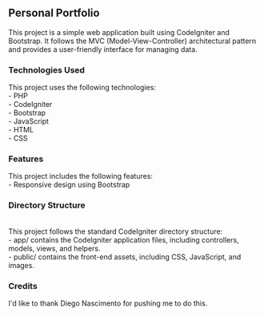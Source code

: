 <h2><b>Personal Portfolio </b></h2>

This project is a simple web application built using CodeIgniter and Bootstrap. It follows the MVC (Model-View-Controller) architectural pattern and provides a user-friendly interface for managing data.<br>

<h3><b>Technologies Used</b></h3>
This project uses the following technologies:<br>
- PHP<br>
- CodeIgniter<br>
- Bootstrap<br>
- JavaScript<br>
- HTML<br>
- CSS<br>

<h3><b>Features</b></h3>
This project includes the following features:<br>
- Responsive design using Bootstrap<br>

<h3><b>Directory Structure</b></h3><br>
This project follows the standard CodeIgniter directory structure:<br>
- app/ contains the CodeIgniter application files, including controllers, models, views, and helpers.<br>
- public/ contains the front-end assets, including CSS, JavaScript, and images.<br>

<h3><b>Credits</b></h3>
I'd like to thank Diego Nascimento for pushing me to do this.<br>
